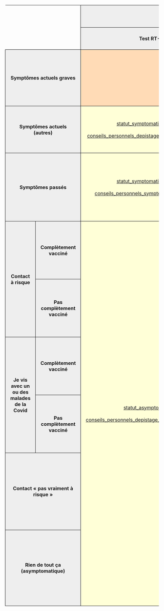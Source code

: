 <meta charset="utf-8"/>
<table cellspacing="0" border="0">
    <thead>
        <tr>
            <th rowspan="2" colspan="2" height="94"></th>
            <th style="border: 1px solid black; padding: 1rem;" colspan="2" valign="middle" bgcolor="#EEEEEE" align="center">Test positif<br>de moins de 30 jours</th>
            <th style="border: 1px solid black; padding: 1rem;" colspan="2" valign="middle" bgcolor="#EEEEEE" align="center">Test négatif<br>de moins de 7 jours</th>
            <th style="border: 1px solid black; padding: 1rem;" rowspan="2" valign="middle" bgcolor="#EEEEEE" align="center">En attente</th>
            <th style="border: 1px solid black; padding: 1rem;" rowspan="2" valign="middle" bgcolor="#EEEEEE" align="center">Pas testé<br>(ou test trop ancien)</th>
        </tr>
        <tr>
            <th style="border: 1px solid black; padding: 1rem;" valign="middle" bgcolor="#EEEEEE" align="center">Test RT-PCR</th>
            <th style="border: 1px solid black; padding: 1rem;" valign="middle" bgcolor="#EEEEEE" align="center">Test antigénique ou autotest</th>
            <th style="border: 1px solid black; padding: 1rem;" valign="middle" bgcolor="#EEEEEE" align="center">Test antigénique<br>(personne fragile)</th>
            <th style="border: 1px solid black; padding: 1rem;" valign="middle" bgcolor="#EEEEEE" align="center">Autres cas</th>
        </tr>
    </thead>
    <tbody>
        <tr>
            <td colspan="2" style="border: 1px solid black; padding: 1rem;" valign="middle" height="185" bgcolor="#EEEEEE" align="center"><b>Symptômes actuels graves</b></td>
            <td style="border: 1px solid black; padding: 1rem;" colspan="2" valign="middle" bgcolor="#FFDBB6" align="center">
                <a href="../contenus/statuts/statut_positif_symptomatique_urgent.md">
                    statut_positif_symptomatique_urgent.md
                </a>
                <br><br>
                <a href="../contenus/conseils/conseils_personnels_symptômes_actuels_positif_critique.md">
                    conseils_personnels_symptômes_actuels_positif_critique.md
                </a>
            </td>
            <td style="border: 1px solid black; padding: 1rem;" colspan="4" valign="middle" bgcolor="#FFDBB6" align="center">
                <a href="../contenus/statuts/statut_symptomatique_urgent.md">
                    statut_symptomatique_urgent.md
                </a>
                <br><br>
                <a href="../contenus/conseils/conseils_personnels_symptômes_actuels_sans_depistage_critique.md">
                    conseils_personnels_symptômes_actuels_sans_depistage_critique.md
                </a>
            </td>
        </tr>
        <tr>
            <td colspan="2" style="border: 1px solid black; padding: 1rem;" valign="middle" height="154" bgcolor="#EEEEEE" align="center"><b>Symptômes actuels (autres)</b></td>
            <td style="border: 1px solid black; padding: 1rem;" valign="middle" bgcolor="#FFFFD7" align="center">
                <a href="../contenus/statuts/statut_symptomatique_positif.md">
                    statut_symptomatique_positif.md
                </a>
                <br><br>
                <a href="../contenus/conseils/conseils_personnels_depistage_positif_symptomatique.md">
                    conseils_personnels_depistage_positif_symptomatique.md
                </a>
            </td>
            <td style="border: 1px solid black; padding: 1rem;" valign="middle" bgcolor="#FFFFD7" align="center">
                <a href="../contenus/statuts/statut_symptomatique_antigenique_positif.md">
                    statut_symptomatique_antigenique_positif.md
                </a>
                <br><br>
                <a href="../contenus/conseils/conseils_personnels_depistage_positif_antigenique_symptomatique.md">
                    conseils_personnels_depistage_positif_antigenique_symptomatique.md
                </a>
            </td>
            <td style="border: 1px solid black; padding: 1rem;" rowspan="2" valign="middle" bgcolor="#FFFFD7" align="center">
                <a href="../contenus/statuts/statut_antigenique_negatif_fragile.md">
                    statut_antigenique_negatif_fragile.md
                </a>
                <br><br>
                <a href="../contenus/conseils/conseils_personnels_antigenique_negatif_fragile.md">
                    conseils_personnels_antigenique_negatif_fragile.md
                </a>
            </td>
            <td style="border: 1px solid black; padding: 1rem;" valign="middle" bgcolor="#DDE8CB" align="center">
                <a href="../contenus/statuts/statut_symptomatique_négatif.md">
                    statut_symptomatique_négatif.md
                </a>
                <br><br>
                -</td>
            <td style="border: 1px solid black; padding: 1rem;" valign="middle" bgcolor="#FFFFD7" align="center">
                <a href="../contenus/statuts/statut_symptomatique_en_attente.md">
                    statut_symptomatique_en_attente.md
                </a>
                <br><br>
                <a href="../contenus/conseils/conseils_personnels_symptômes_actuels_en_attente.md">
                    conseils_personnels_symptômes_actuels_en_attente.md
                </a>
            </td>
            <td style="border: 1px solid black; padding: 1rem;" valign="middle" bgcolor="#FFFFD7" align="center">
                <a href="../contenus/statuts/statut_symptomatique_sans_test.md">
                    statut_symptomatique_sans_test.md
                </a>
                <br><br>
                <a href="../contenus/conseils/conseils_personnels_symptômes_actuels_sans_depistage.md">
                    conseils_personnels_symptômes_actuels_sans_depistage.md
                </a>
            </td>
        </tr>
        <tr>
            <td colspan="2" style="border: 1px solid black; padding: 1rem;" valign="middle" height="224" bgcolor="#EEEEEE" align="center"><b>Symptômes passés</b></td>
            <td style="border: 1px solid black; padding: 1rem;" valign="middle" bgcolor="#FFFFD7" align="center">
                <a href="../contenus/statuts/statut_symptomatique_positif.md">
                    statut_symptomatique_positif.md
                </a>
                <br><br>
                <a href="../contenus/conseils/conseils_personnels_symptômes_passés_positif.md">
                    conseils_personnels_symptômes_passés_positif.md
                </a>
            </td>
            <td style="border: 1px solid black; padding: 1rem;" valign="middle" bgcolor="#FFFFD7" align="center">
                <a href="../contenus/statuts/statut_symptomatique_antigenique_positif.md">
                    statut_symptomatique_antigenique_positif.md
                </a>
                <br><br>
                <a href="../contenus/conseils/conseils_personnels_symptômes_passés_positif_antigenique.md">
                    conseils_personnels_symptômes_passés_positif_antigenique.md
                </a>
            </td>
            <td style="border: 1px solid black; padding: 1rem;" valign="middle" bgcolor="#DDE8CB" align="center">
                <a href="../contenus/statuts/statut_personne_fragile.md">
                    statut_personne_fragile.md
                </a>
                <br>
                <a href="../contenus/statuts/statut_peu_de_risques.md">
                    statut_peu_de_risques.md
                </a>
                <br><br><a href="../contenus/conseils/conseils_personnels_peu_de_risques.md">
                    conseils_personnels_peu_de_risques.md
                </a>
            </td>
            <td style="border: 1px solid black; padding: 1rem;" valign="middle" bgcolor="#FFFFD7" align="center">
                <a href="../contenus/statuts/statut_symptomatique_en_attente.md">
                    statut_symptomatique_en_attente.md
                </a>
                <br><br>
                <a href="../contenus/conseils/conseils_personnels_symptômes_passés_en_attente.md">
                    conseils_personnels_symptômes_passés_en_attente.md
                </a>
            </td>
            <td style="border: 1px solid black; padding: 1rem;" valign="middle" bgcolor="#FFFFD7" align="center">
                <a href="../contenus/statuts/statut_symptomatique_sans_test.md">
                    statut_symptomatique_sans_test.md
                </a>
                <br><br>
                <a href="../contenus/conseils/conseils_personnels_symptômes_passés_sans_depistage.md">
                    conseils_personnels_symptômes_passés_sans_depistage.md
                </a>
            </td>
        </tr>
        <tr>
            <td rowspan="2" style="border: 1px solid black; padding: 1rem;" valign="middle" height="190" bgcolor="#EEEEEE" align="center"><b>Contact à risque</b></td>
            <td style="border: 1px solid black; padding: 1rem;" valign="middle" height="190" bgcolor="#EEEEEE" align="center"><b>Complètement vacciné</b></td>
            <td style="border: 1px solid black; padding: 1rem;" rowspan="6" valign="middle" bgcolor="#FFFFD7" align="center">
                <a href="../contenus/statuts/statut_asymptomatique.md">
                    statut_asymptomatique.md
                </a>
                <br><br>
                <a href="../contenus/conseils/conseils_personnels_depistage_positif_asymptomatique.md">
                    conseils_personnels_depistage_positif_asymptomatique.md
                </a>
            </td>
            <td style="border: 1px solid black; padding: 1rem;" rowspan="6" valign="middle" bgcolor="#FFFFD7" align="center">
                <a href="../contenus/statuts/statut_asymptomatique_positif_antigenique.md">
                    statut_asymptomatique_positif_antigenique.md
                </a>
                <br><br>
                <a href="../contenus/conseils/conseils_personnels_depistage_positif_antigenique_asymptomatique.md">
                    conseils_personnels_depistage_positif_antigenique_asymptomatique.md
                </a>
            </td>
            <td style="border: 1px solid black; padding: 1rem;" colspan="4" valign="middle" bgcolor="#FFFFD7" align="center">
                <a href="../contenus/statuts/statut_contact_a_risque_vaccine.md">
                    statut_contact_a_risque_vaccine.md
                </a>
                <br><br>
                <a href="../contenus/conseils/conseils_personnels_contact_à_risque_vaccine.md">
                    conseils_personnels_contact_à_risque_vaccine.md
                </a>
            </td>
        </tr>
        <tr>
            <td style="border: 1px solid black; padding: 1rem;" valign="middle" height="190" bgcolor="#EEEEEE" align="center"><b>Pas complètement vacciné</b></td>
            <td style="border: 1px solid black; padding: 1rem;" colspan="3" valign="middle" bgcolor="#FFFFD7" align="center">
                <a href="../contenus/statuts/statut_contact_a_risque_avec_test.md">
                    statut_contact_a_risque_avec_test.md
                </a>
                <br><br>
                <a href="../contenus/conseils/conseils_personnels_contact_à_risque_avec_test.md">
                    conseils_personnels_contact_à_risque_avec_test.md
                </a>
            </td>
            <td style="border: 1px solid black; padding: 1rem;" valign="middle" bgcolor="#FFFFD7" align="center">
                <a href="../contenus/statuts/statut_contact_a_risque_sans_test.md">
                    statut_contact_a_risque_sans_test.md
                </a>
                <br><br>
                <a href="../contenus/conseils/conseils_personnels_contact_à_risque_sans_test.md">
                    conseils_personnels_contact_à_risque_sans_test.md
                </a>
            </td>
        </tr>
        <tr>
            <td rowspan="2" style="border: 1px solid black; padding: 1rem;" valign="middle" height="224" bgcolor="#EEEEEE" align="center"><b>Je vis avec un ou des malades de la Covid</b></td>
            <td style="border: 1px solid black; padding: 1rem;" valign="middle" height="190" bgcolor="#EEEEEE" align="center"><b>Complètement vacciné</b></td>
            <td style="border: 1px solid black; padding: 1rem;" colspan="3" valign="middle" bgcolor="#FFFFD7" align="center">
                <a href="../contenus/statuts/statut_contact_a_risque_meme_lieu_de_vie_vaccine.md">
                    statut_contact_a_risque_meme_lieu_de_vie_vaccine.md
                </a>
                <br><br>
                <a href="../contenus/conseils/conseils_personnels_contact_à_risque_meme_lieu_de_vie_vaccine.md">
                    conseils_personnels_contact_à_risque_meme_lieu_de_vie_vaccine.md
                </a>
            </td>
            <td style="border: 1px solid black; padding: 1rem;" valign="middle" bgcolor="#FFFFD7" align="center">
                <a href="../contenus/statuts/statut_contact_a_risque_meme_lieu_de_vie_sans_depistage_vaccine.md">
                    statut_contact_a_risque_meme_lieu_de_vie_sans_depistage_vaccine.md
                </a>
                <br><br>
                <a href="../contenus/conseils/conseils_personnels_contact_à_risque_meme_lieu_de_vie_sans_depistage_vaccine.md">
                    conseils_personnels_contact_à_risque_meme_lieu_de_vie_sans_depistage_vaccine.md
                </a>
            </td>
        </tr>
        <tr>
            <td style="border: 1px solid black; padding: 1rem;" valign="middle" height="190" bgcolor="#EEEEEE" align="center"><b>Pas complètement vacciné</b></td>
            <td style="border: 1px solid black; padding: 1rem;" colspan="3" valign="middle" bgcolor="#FFFFD7" align="center">
                <a href="../contenus/statuts/statut_contact_a_risque_meme_lieu_de_vie.md">
                    statut_contact_a_risque_meme_lieu_de_vie.md
                </a>
                <br><br>
                <a href="../contenus/conseils/conseils_personnels_contact_à_risque_meme_lieu_de_vie.md">
                    conseils_personnels_contact_à_risque_meme_lieu_de_vie.md
                </a>
            </td>
            <td style="border: 1px solid black; padding: 1rem;" valign="middle" bgcolor="#FFFFD7" align="center">
                <a href="../contenus/statuts/statut_contact_a_risque_meme_lieu_de_vie_sans_depistage.md">
                    statut_contact_a_risque_meme_lieu_de_vie_sans_depistage.md
                </a>
                <br><br>
                <a href="../contenus/conseils/conseils_personnels_contact_à_risque_meme_lieu_de_vie_sans_depistage.md">
                    conseils_personnels_contact_à_risque_meme_lieu_de_vie_sans_depistage.md
                </a>
            </td>
        </tr>
        <tr>
            <td colspan="2" style="border: 1px solid black; padding: 1rem;" valign="middle" height="253" bgcolor="#EEEEEE" align="center"><b>Contact «&nbsp;pas vraiment à risque&nbsp;»</b></td>
            <td style="border: 1px solid black; padding: 1rem;" colspan="2" valign="middle" bgcolor="#DDE8CB" align="center">
                <a href="../contenus/statuts/statut_personne_fragile.md">
                    statut_personne_fragile.md
                </a>
                <br>
                <a href="../contenus/statuts/statut_peu_de_risques.md">
                    statut_peu_de_risques.md
                </a>
                <br><br>
                <a href="../contenus/conseils/conseils_personnels_contact_à_risque_autre.md">
                    conseils_personnels_contact_à_risque_autre.md
                </a>
            </td>
            <td style="border: 1px solid black; padding: 1rem;" valign="middle" bgcolor="#DDE8CB" align="center">
                <a href="../contenus/statuts/statut_en_attente.md">
                    statut_en_attente.md
                </a>
                <br><br>
                <a href="../contenus/conseils/conseils_personnels_contact_à_risque_autre.md">
                    conseils_personnels_contact_à_risque_autre.md
                </a>
            </td>
            <td style="border: 1px solid black; padding: 1rem;" valign="middle" bgcolor="#DDE8CB" align="center">
                <a href="../contenus/statuts/statut_personne_fragile.md">
                    statut_personne_fragile.md
                </a>
                <br>
                <a href="../contenus/statuts/statut_peu_de_risques.md">
                    statut_peu_de_risques.md
                </a>
                <br><br>
                <a href="../contenus/conseils/conseils_personnels_contact_à_risque_autre.md">
                    conseils_personnels_contact_à_risque_autre.md
                </a>
            </td>
        </tr>
        <tr>
            <td colspan="2" style="border: 1px solid black; padding: 1rem;" valign="middle" height="249" bgcolor="#EEEEEE" align="center"><b>Rien de tout ça (asymptomatique)</b></td>
            <td style="border: 1px solid black; padding: 1rem;" colspan="2" valign="middle" bgcolor="#DDE8CB" align="center">
                <a href="../contenus/statuts/statut_personne_fragile.md">
                    statut_personne_fragile.md
                </a>
                <br>
                <a href="../contenus/statuts/statut_peu_de_risques.md">
                    statut_peu_de_risques.md
                </a>
                <br><br><a href="../contenus/conseils/conseils_personnels_peu_de_risques.md">
                    conseils_personnels_peu_de_risques.md
                </a>
            </td>
            <td style="border: 1px solid black; padding: 1rem;" valign="middle" bgcolor="#DDE8CB" align="center">
                <a href="../contenus/statuts/statut_en_attente.md">
                    statut_en_attente.md
                </a>
                <br><br>-</td>
            <td style="border: 1px solid black; padding: 1rem;" valign="middle" bgcolor="#DDE8CB" align="center">
                <a href="../contenus/statuts/statut_personne_fragile.md">
                    statut_personne_fragile.md
                </a>
                <br>
                <a href="../contenus/statuts/statut_peu_de_risques.md">
                    statut_peu_de_risques.md
                </a>
                <br><br><a href="../contenus/conseils/conseils_personnels_peu_de_risques.md">
                    conseils_personnels_peu_de_risques.md
                </a>
            </td>
        </tr>
    </tbody>
</table>
